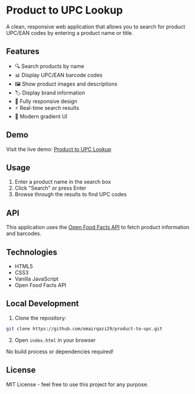 # Product to UPC Lookup

A clean, responsive web application that allows you to search for product UPC/EAN codes by entering a product name or title.

## Features

- 🔍 Search products by name
- 📊 Display UPC/EAN barcode codes
- 🖼️ Show product images and descriptions
- 🏷️ Display brand information
- 📱 Fully responsive design
- ⚡ Real-time search results
- 🎨 Modern gradient UI

## Demo

Visit the live demo: [Product to UPC Lookup](https://omairqazi29.github.io/product-to-upc/)

## Usage

1. Enter a product name in the search box
2. Click "Search" or press Enter
3. Browse through the results to find UPC codes

## API

This application uses the [Open Food Facts API](https://world.openfoodfacts.org/) to fetch product information and barcodes.

## Technologies

- HTML5
- CSS3
- Vanilla JavaScript
- Open Food Facts API

## Local Development

1. Clone the repository:
```bash
git clone https://github.com/omairqazi29/product-to-upc.git
```

2. Open `index.html` in your browser

No build process or dependencies required!

## License

MIT License - feel free to use this project for any purpose.
